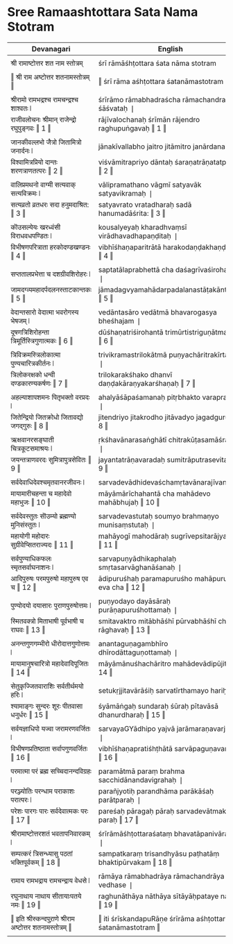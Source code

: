 # Sree Ramaashtottara Sata Nama Stotram

| Devanagari | English |
| ------ | ------ |
|  |  |
| श्री रामाष्टोत्तर शत नाम स्तोत्रम्   | śrī rāmāśhṭottara śata nāma stotram   |
|  |  |
| ‖ श्री राम अष्टोत्तर शतनामस्तोत्रम् ‖   | ‖ śrī rāma aśhṭottara śatanāmastotram ‖   |
|  |  |
| श्रीरामो रामभद्रश्च रामचन्द्रश्च शाश्वतः ❘   | śrīrāmo rāmabhadraścha rāmachandraścha śāśvataḥ ❘   |
| राजीवलोचनः श्रीमान् राजेन्द्रो रघुपुङ्गवः ‖ 1 ‖   | rājīvalochanaḥ śrīmān rājendro raghupuṅgavaḥ ‖ 1 ‖   |
|  |  |
| जानकीवल्लभो जैत्रो जितामित्रो जनार्दनः ❘   | jānakīvallabho jaitro jitāmitro janārdanaḥ ❘   |
| विश्वामित्रप्रियो दान्तः शरणत्राणतत्परः ‖ 2 ‖   | viśvāmitrapriyo dāntaḥ śaraṇatrāṇatatparaḥ ‖ 2 ‖   |
|  |  |
| वालिप्रमथनो वाग्मी सत्यवाक् सत्यविक्रमः ❘   | vālipramathano vāgmī satyavāk satyavikramaḥ ❘   |
| सत्यव्रतो व्रतधरः सदा हनुमदाश्रित: ‖ 3 ‖   | satyavrato vratadharaḥ sadā hanumadāśrita: ‖ 3 ‖   |
|  |  |
| कॊउसल्येयः खरध्वंसी विराधवधपण्डितः ❘   | kousalyeyaḥ kharadhvaṃsī virādhavadhapaṇḍitaḥ ❘   |
| विभीषणपरित्राता हरकोदण्डखण्डनः ‖ 4 ‖   | vibhīśhaṇaparitrātā harakodaṇḍakhaṇḍanaḥ ‖ 4 ‖   |
|  |  |
| सप्ततालप्रभेत्ता च दशग्रीवशिरोहरः ❘   | saptatālaprabhettā cha daśagrīvaśiroharaḥ ❘   |
| जामदग्व्यमहादर्पदलनस्ताटकान्तकः ‖ 5 ‖   | jāmadagvyamahādarpadalanastāṭakāntakaḥ ‖ 5 ‖   |
|  |  |
| वेदान्तसारो वेदात्मा भवरोगस्य भेषजम् ❘   | vedāntasāro vedātmā bhavarogasya bheśhajam ❘   |
| दूषणत्रिशिरोहन्ता त्रिमूर्तिस्त्रिगुणात्मकः ‖ 6 ‖   | dūśhaṇatriśirohantā trimūrtistriguṇātmakaḥ ‖ 6 ‖   |
|  |  |
| त्रिविक्रमस्त्रिलोकात्मा पुण्यचारित्रकीर्तनः ❘   | trivikramastrilokātmā puṇyachāritrakīrtanaḥ ❘   |
| त्रिलोकरक्षको धन्वी दण्डकारण्यकर्षणः ‖ 7 ‖   | trilokarakśhako dhanvī daṇḍakāraṇyakarśhaṇaḥ ‖ 7 ‖   |
|  |  |
| अहल्याशापशमनः पितृभक्तो वरप्रदः ❘   | ahalyāśāpaśamanaḥ pitṛbhakto varapradaḥ ❘   |
| जितेन्द्रियो जितक्रोधो जितावद्यो जगद्गुरुः ‖ 8 ‖   | jitendriyo jitakrodho jitāvadyo jagadguruḥ ‖ 8 ‖   |
|  |  |
| ऋक्षवानरसङ्घाती चित्रकूटसमाश्रयः ❘   | ṛkśhavānarasaṅghātī chitrakūṭasamāśrayaḥ ❘   |
| जयन्तत्राणवरदः सुमित्रापुत्रसेवितः ‖ 9 ‖   | jayantatrāṇavaradaḥ sumitrāputrasevitaḥ ‖ 9 ‖   |
|  |  |
| सर्वदेवाधिदेवश्चमृतवानरजीवनः ❘   | sarvadevādhidevaśchamṛtavānarajīvanaḥ ❘   |
| मायामारीचहन्ता च महादेवो महाभुजः ‖ 10 ‖   | māyāmārīchahantā cha mahādevo mahābhujaḥ ‖ 10 ‖   |
|  |  |
| सर्वदेवस्तुतः सॊउम्यो ब्रह्मण्यो मुनिसंस्तुतः ❘   | sarvadevastutaḥ soumyo brahmaṇyo munisaṃstutaḥ ❘   |
| महायोगी महोदारः सुग्रीवेप्सितराज्यदः ‖ 11 ‖   | mahāyogī mahodāraḥ sugrīvepsitarājyadaḥ ‖ 11 ‖   |
|  |  |
| सर्वपुण्याधिकफलः स्मृतसर्वाघनाशनः ❘   | sarvapuṇyādhikaphalaḥ smṛtasarvāghanāśanaḥ ❘   |
| आदिपुरुषः परमपुरुषो महापुरुष एव च ‖ 12 ‖   | ādipuruśhaḥ paramapuruśho mahāpuruśha eva cha ‖ 12 ‖   |
|  |  |
| पुण्योदयो दयासारः पुराणपुरुषोत्तमः ❘   | puṇyodayo dayāsāraḥ purāṇapuruśhottamaḥ ❘   |
| स्मितवक्त्रो मिताभाषी पूर्वभाषी च राघवः ‖ 13 ‖   | smitavaktro mitābhāśhī pūrvabhāśhī cha rāghavaḥ ‖ 13 ‖   |
|  |  |
| अनन्तगुणगम्भीरो धीरोदात्तगुणोत्तमः ❘   | anantaguṇagambhīro dhīrodāttaguṇottamaḥ ❘   |
| मायामानुषचारित्रो महादेवादिपूजितः ‖ 14 ‖   | māyāmānuśhachāritro mahādevādipūjitaḥ ‖ 14 ‖   |
|  |  |
| सेतुकृज्जितवाराशिः सर्वतीर्थमयो हरिः ❘   | setukṛjjitavārāśiḥ sarvatīrthamayo hariḥ ❘   |
| श्यामाङ्गः सुन्दरः शूरः पीतवासा धनुर्धरः ‖ 15 ‖   | śyāmāṅgaḥ sundaraḥ śūraḥ pītavāsā dhanurdharaḥ ‖ 15 ‖   |
|  |  |
| सर्वयज्ञाधिपो यज्वा जरामरणवर्जितः ❘   | sarvayaGYādhipo yajvā jarāmaraṇavarjitaḥ ❘   |
| विभीषणप्रतिष्ठाता सर्वापगुणवर्जितः ‖ 16 ‖   | vibhīśhaṇapratiśhṭhātā sarvāpaguṇavarjitaḥ ‖ 16 ‖   |
|  |  |
| परमात्मा परं ब्रह्म सच्चिदानन्दविग्रहः ❘   | paramātmā paraṃ brahma sacchidānandavigrahaḥ ❘   |
| परञ्ज्योतिः परन्धाम पराकाशः परात्परः ❘   | parañjyotiḥ parandhāma parākāśaḥ parātparaḥ ❘   |
| परेशः पारगः पारः सर्वदेवात्मकः परः ‖ 17 ‖   | pareśaḥ pāragaḥ pāraḥ sarvadevātmakaḥ paraḥ ‖ 17 ‖   |
|  |  |
| श्रीरामाष्टोत्तरशतं भवतापनिवारकम् ❘   | śrīrāmāśhṭottaraśataṃ bhavatāpanivārakam ❘   |
| सम्पत्करं त्रिसन्ध्यासु पठतां भक्तिपूर्वकम् ‖ 18 ‖   | sampatkaraṃ trisandhyāsu paṭhatāṃ bhaktipūrvakam ‖ 18 ‖   |
|  |  |
| रामाय रामभद्राय रामचन्द्राय वेधसे ❘   | rāmāya rāmabhadrāya rāmachandrāya vedhase ❘   |
| रघुनाथाय नाथाय सीतायाःपतये नमः ‖ 19 ‖   | raghunāthāya nāthāya sītāyāḥpataye namaḥ ‖ 19 ‖   |
|  |  |
| ‖ इति श्रीस्कन्दपुऱाणे श्रीराम अष्टोत्तर शतनामस्तोत्रम् ‖   | ‖ iti śrīskandapuRāṇe śrīrāma aśhṭottara śatanāmastotram ‖   |
|  |  |
